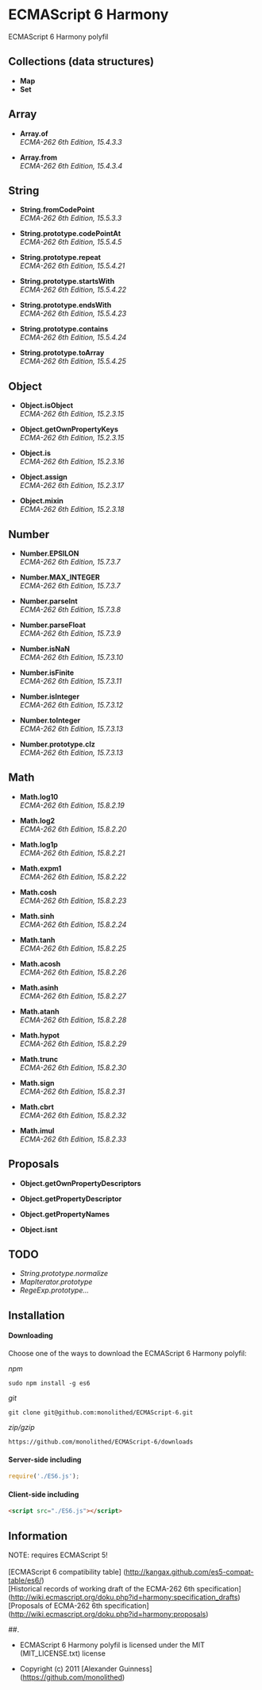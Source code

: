 # ECMAScript 6 Harmony

ECMAScript 6 Harmony polyfil


## Collections (data structures)

* **Map**<br />
* **Set**<br />

## Array

* **Array.of**<br />
*ECMA-262 6th Edition, 15.4.3.3*<br />

* **Array.from**<br />
*ECMA-262 6th Edition, 15.4.3.4*<br />

## String

* **String.fromCodePoint**<br />
*ECMA-262 6th Edition, 15.5.3.3*<br />

* **String.prototype.codePointAt**<br />
*ECMA-262 6th Edition, 15.5.4.5*<br />

* **String.prototype.repeat**<br />
*ECMA-262 6th Edition, 15.5.4.21*<br />

* **String.prototype.startsWith**<br />
*ECMA-262 6th Edition, 15.5.4.22*<br />

* **String.prototype.endsWith**<br />
*ECMA-262 6th Edition, 15.5.4.23*<br />

* **String.prototype.contains**<br />
*ECMA-262 6th Edition, 15.5.4.24*<br />

* **String.prototype.toArray**<br />
*ECMA-262 6th Edition, 15.5.4.25*<br />


## Object

* **Object.isObject**<br />
*ECMA-262 6th Edition, 15.2.3.15*<br />

* **Object.getOwnPropertyKeys**<br />
*ECMA-262 6th Edition, 15.2.3.15*<br />

* **Object.is**<br />
*ECMA-262 6th Edition, 15.2.3.16*<br />

* **Object.assign**<br />
*ECMA-262 6th Edition, 15.2.3.17*<br />

* **Object.mixin**<br />
*ECMA-262 6th Edition, 15.2.3.18*<br />


## Number

* **Number.EPSILON**<br />
*ECMA-262 6th Edition, 15.7.3.7*<br />

* **Number.MAX_INTEGER**<br />
*ECMA-262 6th Edition, 15.7.3.7*<br />

* **Number.parseInt**<br />
*ECMA-262 6th Edition, 15.7.3.8*<br />

* **Number.parseFloat**<br />
*ECMA-262 6th Edition, 15.7.3.9*<br />

* **Number.isNaN**<br />
*ECMA-262 6th Edition, 15.7.3.10*<br />

* **Number.isFinite**<br />
*ECMA-262 6th Edition, 15.7.3.11*<br />

* **Number.isInteger**<br />
*ECMA-262 6th Edition, 15.7.3.12*<br />

* **Number.toInteger**<br />
*ECMA-262 6th Edition, 15.7.3.13*<br />

* **Number.prototype.clz**<br />
*ECMA-262 6th Edition, 15.7.3.13*<br />


## Math

* **Math.log10**<br />
*ECMA-262 6th Edition, 15.8.2.19*<br />

* **Math.log2**<br />
*ECMA-262 6th Edition, 15.8.2.20*<br />

* **Math.log1p**<br />
*ECMA-262 6th Edition, 15.8.2.21*<br />

* **Math.expm1**<br />
*ECMA-262 6th Edition, 15.8.2.22*<br />

* **Math.cosh**<br />
*ECMA-262 6th Edition, 15.8.2.23*<br />

* **Math.sinh**<br />
*ECMA-262 6th Edition, 15.8.2.24*<br />

* **Math.tanh**<br />
*ECMA-262 6th Edition, 15.8.2.25*<br />

* **Math.acosh**<br />
*ECMA-262 6th Edition, 15.8.2.26*<br />

* **Math.asinh**<br />
*ECMA-262 6th Edition, 15.8.2.27*<br />

* **Math.atanh**<br />
*ECMA-262 6th Edition, 15.8.2.28*<br />

* **Math.hypot**<br />
*ECMA-262 6th Edition, 15.8.2.29*<br />

* **Math.trunc**<br />
*ECMA-262 6th Edition, 15.8.2.30*<br />

* **Math.sign**<br />
*ECMA-262 6th Edition, 15.8.2.31*<br />

* **Math.cbrt**<br />
*ECMA-262 6th Edition, 15.8.2.32*<br />

* **Math.imul**<br />
*ECMA-262 6th Edition, 15.8.2.33*<br />


## Proposals

* **Object.getOwnPropertyDescriptors**<br />

* **Object.getPropertyDescriptor**<br />

* **Object.getPropertyNames**<br />

* **Object.isnt**<br />


## TODO

* *String.prototype.normalize*<br />
* *MapIterator.prototype*<br />
* *RegeExp.prototype...*<br />


## Installation

#### Downloading

Choose one of the ways to download the ECMAScript 6 Harmony polyfil:

*npm*

```
sudo npm install -g es6
```

*git*

```
git clone git@github.com:monolithed/ECMAScript-6.git
```

*zip/gzip*

```
https://github.com/monolithed/ECMAScript-6/downloads
```

#### Server-side including

```javascript
require('./ES6.js');
```

#### Client-side including

```html
<script src="./ES6.js"></script>
```


## Information

NOTE: requires ECMAScript 5! <br />
<br />
[ECMAScript 6 compatibility table] (http://kangax.github.com/es5-compat-table/es6/) <br />
[Historical records of working draft of the ECMA-262 6th specification] (http://wiki.ecmascript.org/doku.php?id=harmony:specification_drafts) <br />
[Proposals of ECMA-262 6th specification] (http://wiki.ecmascript.org/doku.php?id=harmony:proposals) <br />


##.

* ECMAScript 6 Harmony polyfil is licensed under the MIT (MIT_LICENSE.txt) license

* Copyright (c) 2011 [Alexander Guinness] (https://github.com/monolithed)
